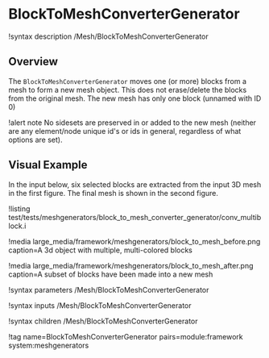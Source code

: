 # BlockToMeshConverterGenerator

!syntax description /Mesh/BlockToMeshConverterGenerator

## Overview

The `BlockToMeshConverterGenerator` moves one (or more) blocks from a mesh to form a new mesh object.
This does not erase/delete the blocks from the original mesh. The new mesh has only one block (unnamed with ID 0)

!alert note
No sidesets are preserved in or added to the new mesh
(neither are any element/node unique id's or ids in general, regardless of what options are set).

## Visual Example

In the input below, six selected blocks are extracted from the input 3D mesh in the first figure.
The final mesh is shown in the second figure.

!listing test/tests/meshgenerators/block_to_mesh_converter_generator/conv_multiblock.i

!media large_media/framework/meshgenerators/block_to_mesh_before.png caption=A 3d object with multiple, multi-colored blocks

!media large_media/framework/meshgenerators/block_to_mesh_after.png caption=A subset of blocks have been made into a new mesh

!syntax parameters /Mesh/BlockToMeshConverterGenerator

!syntax inputs /Mesh/BlockToMeshConverterGenerator

!syntax children /Mesh/BlockToMeshConverterGenerator

!tag name=BlockToMeshConverterGenerator pairs=module:framework system:meshgenerators
